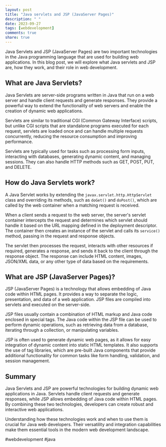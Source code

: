 ```yaml
---
layout: post
title: "Java servlets and JSP (JavaServer Pages)"
description: " "
date: 2023-09-27
tags: [webdevelopment]
comments: true
share: true
---
```


Java Servlets and JSP (JavaServer Pages) are two important technologies in the Java programming language that are used for building web applications. In this blog post, we will explore what Java servlets and JSP are, how they work, and their role in web development.

## What are Java Servlets?

Java Servlets are server-side programs written in Java that run on a web server and handle client requests and generate responses. They provide a powerful way to extend the functionality of web servers and enable the creation of dynamic web applications.

Servlets are similar to traditional CGI (Common Gateway Interface) scripts, but unlike CGI scripts that are standalone programs executed for each request, servlets are loaded once and can handle multiple requests concurrently, reducing the resource consumption and improving performance.

Servlets are typically used for tasks such as processing form inputs, interacting with databases, generating dynamic content, and managing sessions. They can also handle HTTP methods such as GET, POST, PUT, and DELETE.

## How do Java Servlets work?

A Java Servlet works by extending the `javax.servlet.http.HttpServlet` class and overriding its methods, such as `doGet()` and `doPost()`, which are called by the web container when a matching request is received.

When a client sends a request to the web server, the server's servlet container intercepts the request and determines which servlet should handle it based on the URL mapping defined in the deployment descriptor. The container then creates an instance of the servlet and calls its `service()` method, passing in the request and response objects.

The servlet then processes the request, interacts with other resources if required, generates a response, and sends it back to the client through the response object. The response can include HTML content, images, JSON/XML data, or any other type of data based on the requirements.

## What are JSP (JavaServer Pages)?

JSP (JavaServer Pages) is a technology that allows embedding of Java code within HTML pages. It provides a way to separate the logic, presentation, and data of a web application. JSP files are compiled into servlets and executed on the server-side.

JSP files usually contain a combination of HTML markup and Java code enclosed in special tags. The Java code within the JSP file can be used to perform dynamic operations, such as retrieving data from a database, iterating through a collection, or manipulating variables.

JSP is often used to generate dynamic web pages, as it allows for easy integration of dynamic content into static HTML templates. It also supports the use of tag libraries, which are pre-built Java components that provide additional functionality for common tasks like form handling, validation, and session management.

## Summary

Java Servlets and JSP are powerful technologies for building dynamic web applications in Java. Servlets handle client requests and generate responses, while JSP allows embedding of Java code within HTML pages. By combining these two technologies, developers can create robust and interactive web applications.

Understanding how these technologies work and when to use them is crucial for Java web developers. Their versatility and integration capabilities make them essential tools in the modern web development landscape.

#webdevelopment #java